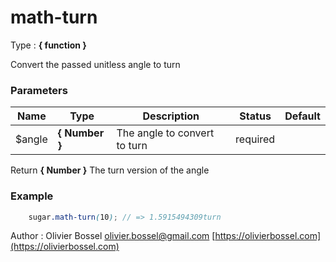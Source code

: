 # math-turn

<!-- @namespace: sugar.scss.math.math-turn -->

Type : **{ function }**


Convert the passed unitless angle to turn



### Parameters
Name  |  Type  |  Description  |  Status  |  Default
------------  |  ------------  |  ------------  |  ------------  |  ------------
$angle  |  **{ Number }**  |  The angle to convert to turn  |  required  |

Return **{ Number }** The turn version of the angle

### Example
```scss
	sugar.math-turn(10); // => 1.5915494309turn
```
Author : Olivier Bossel [olivier.bossel@gmail.com](mailto:olivier.bossel@gmail.com) [https://olivierbossel.com](https://olivierbossel.com)